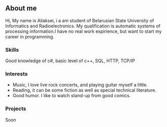 ## About me

Hi, My name is Aliaksei, i a am student of Belarusian State University of Informatics and Radioelectronics. My qualification is automatic systems of processing information.I have no real work expirience, but want to start my career in programming.

### Skills

Good knowledge of c#, basic level of c++, SQL, HTTP, TCP/IP

### Interests

- Music, I love live rock concerts, and playing guitar myself a little. 
- Reading, it can be some fiction as well as special technical literature.
- Good humor. I like to watch stand-up from good comics.

### Projects

Soon
